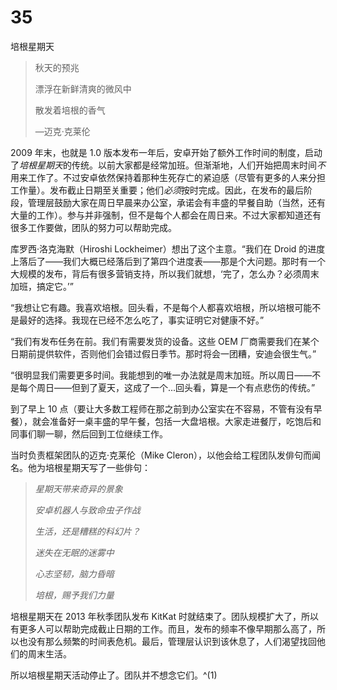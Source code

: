 # 35

培根星期天

> 秋天的预兆
> 
> 漂浮在新鲜清爽的微风中
> 
> 散发着培根的香气
> 
> —迈克·克莱伦

2009 年末，也就是 1.0 版本发布一年后，安卓开始了额外工作时间的制度，启动了*培根星期天*的传统。以前大家都是经常加班。但渐渐地，人们开始把周末时间*不*用来工作了。不过安卓依然保持着那种生死存亡的紧迫感（尽管有更多的人来分担工作量）。发布截止日期至关重要；他们*必须*按时完成。因此，在发布的最后阶段，管理层鼓励大家在周日早晨来办公室，承诺会有丰盛的早餐自助（当然，还有大量的工作）。参与并非强制，但不是每个人都会在周日来。不过大家都知道还有很多工作要做，团队的努力可以帮助完成。

库罗西·洛克海默（Hiroshi Lockheimer）想出了这个主意。“我们在 Droid 的进度上落后了——我们大概已经落后到了第四个进度表——那是个大问题。那时有一个大规模的发布，背后有很多营销支持，所以我们就想，‘完了，怎么办？必须周末加班，搞定它。’”

“我想让它有趣。我喜欢培根。回头看，不是每个人都喜欢培根，所以培根可能不是最好的选择。我现在已经不怎么吃了，事实证明它对健康不好。”

“我们有发布任务在前。我们有需要发货的设备。这些 OEM 厂商需要我们在某个日期前提供软件，否则他们会错过假日季节。那时将会一团糟，安迪会很生气。”

“很明显我们需要更多时间。我能想到的唯一办法就是周末加班。所以周日——不是每个周日——但到了夏天，这成了一个...回头看，算是一个有点悲伤的传统。”

到了早上 10 点（要让大多数工程师在那之前到办公室实在不容易，不管有没有早餐），就会准备好一桌丰盛的早午餐，包括一大盘培根。大家走进餐厅，吃饱后和同事们聊一聊，然后回到工位继续工作。

当时负责框架团队的迈克·克莱伦（Mike Cleron），以他会给工程团队发俳句而闻名。他为培根星期天写了一些俳句：

> *星期天带来奇异的景象*
> 
> *安卓机器人与致命虫子作战*
> 
> *生活，还是糟糕的科幻片？*
> 
> *迷失在无眠的迷雾中*
> 
> *心志坚韧，脑力昏暗*
> 
> *培根，赐予我们力量*

培根星期天在 2013 年秋季团队发布 KitKat 时就结束了。团队规模扩大了，所以有更多人可以帮助完成截止日期的工作。而且，发布的频率不像早期那么高了，所以也没有那么频繁的时间表危机。最后，管理层认识到该休息了，人们渴望找回他们的周末生活。

所以培根星期天活动停止了。团队并不想念它们。^(1)
